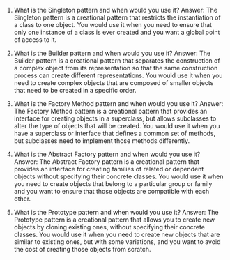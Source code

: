 

1. What is the Singleton pattern and when would you use it?
Answer: The Singleton pattern is a creational pattern that restricts the instantiation of a class to one object. You would use it when you need to ensure that only one instance of a class is ever created and you want a global point of access to it.

2. What is the Builder pattern and when would you use it?
Answer: The Builder pattern is a creational pattern that separates the construction of a complex object from its representation so that the same construction process can create different representations. You would use it when you need to create complex objects that are composed of smaller objects that need to be created in a specific order.

3. What is the Factory Method pattern and when would you use it?
Answer: The Factory Method pattern is a creational pattern that provides an interface for creating objects in a superclass, but allows subclasses to alter the type of objects that will be created. You would use it when you have a superclass or interface that defines a common set of methods, but subclasses need to implement those methods differently.

4. What is the Abstract Factory pattern and when would you use it?
Answer: The Abstract Factory pattern is a creational pattern that provides an interface for creating families of related or dependent objects without specifying their concrete classes. You would use it when you need to create objects that belong to a particular group or family and you want to ensure that those objects are compatible with each other.

5. What is the Prototype pattern and when would you use it?
Answer: The Prototype pattern is a creational pattern that allows you to create new objects by cloning existing ones, without specifying their concrete classes. You would use it when you need to create new objects that are similar to existing ones, but with some variations, and you want to avoid the cost of creating those objects from scratch.